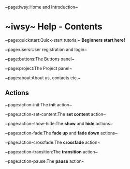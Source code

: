 ~page:iwsy:Home and Introduction~

# ~iwsy~ Help - Contents

~page:quickstart:Quick-start tutorial~ **Beginners start here!**

~page:users:User registration and login~

~page:buttons:The Buttons panel~

~page:project:The Project panel~

~page:about:About us, contacts etc.~

## Actions

~page:action-init:The **init** action~

~page:action-set-content:The **set content** action~

~page:action-show-hide:The **show** and **hide** actions~

~page:action-fade:The **fade up** and **fade down** actions~

~page:action-crossfade:The **crossfade** action~

~page:action-transition:The **transition** action~

~page:action-pause:The **pause** action~
